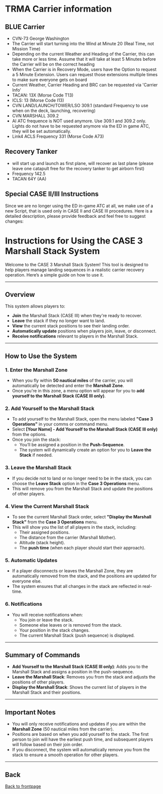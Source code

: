 # TRMA Carrier information

## BLUE Carrier
- CVN-73 George Washington
- The Carrier will start turning into the Wind at Minute 20 (Real Time, not Mission Time)
- Depending on the current Weather and Heading of the Carrier, this can take more or less time. Assume that it will take at least 5 Minutes before the Carrier will be on the correct heading
- When the Carrier is in Recovery Mode, users have the Option to request a 5 Minute Extension. Users can request those extensions multiple times to make sure everyone gets on board
- Current Weather, Carrier Heading and BRC can be requested via 'Carrier Info' 
- TACAN: 13X  (Morse Code T13)
- ICLS: 13    (Morse Code I13)
- CVN LAND/LAUNCH/TOWER/LSO 309.1   (standard Frequency to use when on the deck, launching, recovering)
- CVN MARSHALL 309.2  
- AI ATC frequence is NOT used anymore. Use 309.1 and 309.2 only. Lights do not have to be requested anymore via the ED in game ATC, they will be set automatically. 
- Link4 ACLS Frequency 331 (Morse Code A73)
  
## Recovery Tanker
- will start up and launch as first plane, will recover as last plane (please leave one catapult free for the recovery tanker to get airborn first)
- Frequency 142.5
- TACAN 64Y (AA)
 
## Special CASE II/III Instructions

Since we are no longer using the ED in-game ATC at all, we make use of a new Script, that is used only in CASE II and CASE III procedures. 
Here is a detailed description, please provide feedback and feel free to suggest changes:

# Instructions for Using the CASE 3 Marshall Stack System

Welcome to the CASE 3 Marshall Stack System! This tool is designed to help players manage landing sequences in a realistic carrier recovery operation. Here’s a simple guide on how to use it.

---

## Overview

This system allows players to:
- **Join** the Marshall Stack (CASE III) when they're ready to recover.
- **Leave** the stack if they no longer want to land.
- **View** the current stack positions to see their landing order.
- **Automatically update** positions when players join, leave, or disconnect.
- **Receive notifications** relevant to players in the Marshall Stack.

---

## How to Use the System

### 1. Enter the Marshall Zone

- When you fly within **50 nautical miles** of the carrier, you will automatically be detected and enter the **Marshall Zone**.
- Once you're in this zone, a menu option will appear for you to **add yourself to the Marshall Stack (CASE III only)**.

### 2. Add Yourself to the Marshall Stack

- To add yourself to the Marshall Stack, open the menu labeled **"Case 3 Operations"** in your comms or command menu.
- Select **[Your Name] - Add Yourself to the Marshall Stack (CASE III only)** from the options.
- Once you join the stack:
  - You’ll be assigned a position in the **Push-Sequence**.
  - The system will dynamically create an option for you to **Leave the Stack** if needed.

### 3. Leave the Marshall Stack

- If you decide not to land or no longer need to be in the stack, you can choose the **Leave Stack** option in the **Case 3 Operations** menu.
- This will remove you from the Marshall Stack and update the positions of other players.

### 4. View the Current Marshall Stack

- To see the current Marshall Stack order, select **"Display the Marshall Stack"** from the **Case 3 Operations** menu.
- This will show you the list of all players in the stack, including:
  - Their assigned positions.
  - The distance from the carrier (Marshall Mother).
  - Altitude (stack height).
  - The **push time** (when each player should start their approach).

### 5. Automatic Updates

- If a player disconnects or leaves the Marshall Zone, they are automatically removed from the stack, and the positions are updated for everyone else.
- The system ensures that all changes in the stack are reflected in real-time.

### 6. Notifications

- You will receive notifications when:
  - You join or leave the stack.
  - Someone else leaves or is removed from the stack.
  - Your position in the stack changes.
  - The current Marshall Stack (push sequence) is displayed.

---

## Summary of Commands

- **Add Yourself to the Marshall Stack (CASE III only)**: Adds you to the Marshall Stack and assigns a position in the push-sequence.
- **Leave the Marshall Stack**: Removes you from the stack and adjusts the positions of other players.
- **Display the Marshall Stack**: Shows the current list of players in the Marshall Stack and their positions.

---

## Important Notes

- You will only receive notifications and updates if you are within the **Marshall Zone** (50 nautical miles from the carrier).
- Positions are based on when you add yourself to the stack. The first person to join will have the earliest push time, and subsequent players will follow based on their join order.
- If you disconnect, the system will automatically remove you from the stack to ensure a smooth operation for other players.

---

## Back
[Back to frontpage](https://132nd-vwing.github.io/TRMA_Brief/)



